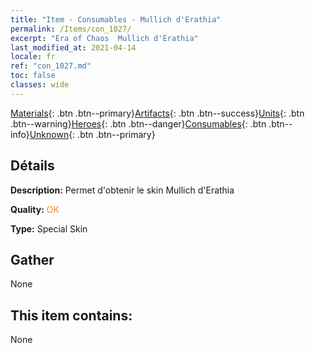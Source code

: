 ```yaml
---
title: "Item - Consumables - Mullich d'Erathia"
permalink: /Items/con_1027/
excerpt: "Era of Chaos  Mullich d'Erathia"
last_modified_at: 2021-04-14
locale: fr
ref: "con_1027.md"
toc: false
classes: wide
---
```

 [Materials](/fr/Items/){: .btn .btn--primary}[Artifacts](/fr/Items/Artifacts/){: .btn .btn--success}[Units](/fr/Items/Units/){: .btn .btn--warning}[Heroes](/fr/Items/Heroes/){: .btn .btn--danger}[Consumables](/fr/Items/Consumables/){: .btn .btn--info}[Unknown](/fr/Items/Unknown/){: .btn .btn--primary}

## Détails
 **Description:** Permet d'obtenir le skin Mullich d'Erathia

 **Quality:** <span style="color: #FF8C00">OK</span>

 **Type:** Special Skin

## Gather

  None

## This item contains:

  None

